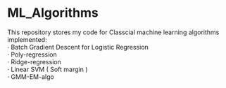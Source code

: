 # ML_Algorithms
This repository stores my code for Classcial machine learning algorithms implemented: \
· Batch Gradient Descent for Logistic Regression \
· Poly-regression \
· Ridge-regression \
· Linear SVM ( Soft margin ) \
· GMM-EM-algo
